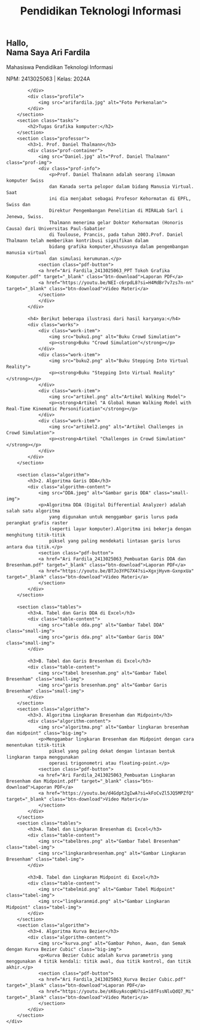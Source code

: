 <html lang="id">
<head>
    <meta charset="UTF-8">
    <meta name="viewport" content="width=device-width, initial-scale=1.0">
    <title>Website Tugas Mahasiswa</title>
    <link rel="stylesheet" href="styles.css">
</head>
<body>
    <div class="container">
        <header>
            <h1 class="logo">Pendidikan Teknologi Informasi</h1>
        </header>
        <section class="hero">
            <div class="content">
                <h2>Hallo, <br> Nama Saya <span class="highlight">Ari Fardila</span></h2>
                <p class="info">Mahasiswa Pendidikan Teknologi Informasi</p>
                <p class="info">NPM: 2413025063 | Kelas: 2024A</p>
                
            </div>
            <div class="profile">
                <img src="arifardila.jpg" alt="Foto Perkenalan">
            </div>
        </section>
        <section class="tasks">
            <h2>Tugas Grafika komputer:</h2>
        </section>
        <section class="professor">
            <h3>1. Prof. Daniel Thalmann</h3>
            <div class="prof-container">
                <img src="Daniel.jpg" alt="Prof. Daniel Thalmann" class="prof-img">
                <div class="prof-info">
                    <p>Prof. Daniel Thalmann adalah seorang ilmuwan komputer Swiss 
                    dan Kanada serta pelopor dalam bidang Manusia Virtual. Saat 
                    ini dia menjabat sebagai Profesor Kehormatan di EPFL, Swiss dan
                    Direktur Pengembangan Penelitian di MIRALab Sarl i Jenewa, Swiss. 
                    Thalmann menerima gelar Doktor Kehormatan (Honoris Causa) dari Universitas Paul-Sabatier 
                    di Toulouse, Prancis, pada tahun 2003.Prof. Daniel Thalmann telah memberikan kontribusi signifikan dalam 
                    bidang grafika komputer,khususnya dalam pengembangan manusia virtual 
                    dan simulasi kerumunan.</p>
                <section class="pdf-button">
                <a href="Ari Fardila_2413025063_PPT Tokoh Grafika Komputer.pdf" target="_blank" class="btn-download">Laporan PDF</a>
                <a href="https://youtu.be/NEI-c6rpdL8?si=H4MdBr7v7zs7n-nn" target="_blank" class="btn-download">Video Materi</a>
                </section>   
                </div>
            </div>

            <h4> Berikut beberapa ilustrasi dari hasil karyanya:</h4>
            <div class="works">
                <div class="work-item">
                    <img src="buku1.png" alt="Buku Crowd Simulation">
                    <p><strong>Buku "Crowd Simulation"</strong></p>
                </div>
                <div class="work-item">
                    <img src="buku2.png" alt="Buku Stepping Into Virtual Reality">
                    <p><strong>Buku "Stepping Into Virtual Reality"</strong></p>
                </div>
                <div class="work-item">
                    <img src="artikel.png" alt="Artikel Walking Model">
                    <p><strong>Artikel "A Global Human Walking Model with Real-Time Kinematic Personification"</strong></p>
                </div>
                <div class="work-item">
                    <img src="artikel2.png" alt="Artikel Challenges in Crowd Simulation">
                    <p><strong>Artikel "Challenges in Crowd Simulation"</strong></p>
                </div>
            </div>
        </section>

        <section class="algorithm">
            <h3>2. Algoritma Garis DDA</h3>
            <div class="algorithm-content">
                <img src="DDA.jpeg" alt="Gambar garis DDA" class="small-img">
                <p>Algoritma DDA (Digital Differential Analyzer) adalah salah satu algoritma 
                    yang digunakan untuk menggambar garis lurus pada perangkat grafis raster 
                    (seperti layar komputer).Algoritma ini bekerja dengan menghitung titik-titik 
                    piksel yang paling mendekati lintasan garis lurus antara dua titik.</p>
                <section class="pdf-button">
                <a href="Ari Fardila_2413025063_Pembuatan Garis DDA dan Bresenham.pdf" target="_blank" class="btn-download">Laporan PDF</a>
                <a href="https://youtu.be/BTJo3YPG7X4?si=XgxjHyvm-GxnpxUa" target="_blank" class="btn-download">Video Materi</a>
                </section>   
            </div>
        </section>

        <section class="tables">
            <h3>A. Tabel dan Garis DDA di Excel</h3>
            <div class="table-content">
                <img src="table dda.png" alt="Gambar Tabel DDA" class="small-img">
                <img src="garis dda.png" alt="Gambar Garis DDA" class="small-img">
            </div>

            <h3>B. Tabel dan Garis Bresenham di Excel</h3>
            <div class="table-content">
                <img src="tabel bresenham.png" alt="Gambar Tabel Bresenham" class="small-img">
                <img src="garis bresenham.png" alt="Gambar Garis Bresenham" class="small-img">
            </div>
        </section>
        <section class="algorithm">
            <h3>3. Algoritma Lingkaran Bresenham dan Midpoint</h3>
            <div class="algorithm-content">
                <img src="algoritma.png" alt="Gambar lingkaran bresenham dan midpoint" class="big-img">
                <p>Menggambar lingkaran Bresenham dan Midpoint dengan cara menentukan titik-titik 
                    piksel yang paling dekat dengan lintasan bentuk lingkaran tanpa menggunakan 
                    operasi trigonometri atau floating-point.</p>
                <section class="pdf-button">
                <a href="Ari Fardila_2413025063_Pembuatan Lingkaran Bresenham dan Midpoint.pdf" target="_blank" class="btn-download">Laporan PDF</a>
                <a href="https://youtu.be/d4Gdpt2gIwA?si=kFoCvZl5JQ5MPZfQ" target="_blank" class="btn-download">Video Materi</a>
                </section>
            </div>
        </section>
        <section class="tables">
            <h3>A. Tabel dan Lingkaran Bresenham di Excel</h3>
            <div class="table-content">
                <img src="tabelbres.png" alt="Gambar Tabel Bresenham" class="tabel-img">
                <img src="lingkaranbresenham.png" alt="Gambar Lingkaran Bresenham" class="tabel-img">
            </div>

            <h3>B. Tabel dan Lingkaran Midpoint di Excel</h3>
            <div class="table-content">
                <img src="tabelmid.png" alt="Gambar Tabel Midpoint" class="tabel-img">
                <img src="lingkaranmid.png" alt="Gambar Lingkaran Midpoint" class="tabel-img">
            </div>
        </section>
        <section class="algorithm">
            <h3>4. Algoritma Kurva Bezier</h3>
            <div class="algorithm-content">
                <img src="kurva.png" alt="Gambar Pohon, Awan, dan Semak dengan Kurva Bezier Cubic" class="big-img">
                <p>Kurva Bezier Cubic adalah kurva parametris yang menggunakan 4 titik kendali: titik awal, dua titik kontrol, dan titik akhir.</p>
                <section class="pdf-button">
                <a href="Ari Fardila_2413025063_Kurva Bezier Cubic.pdf" target="_blank" class="btn-download">Laporan PDF</a>
                <a href="https://youtu.be/sK6uyAscqWU?si=i8fFssNluQdQ7_Mi" target="_blank" class="btn-download">Video Materi</a>
                </section>
            </div>
        </section>
    </div>
</body>
</html>
